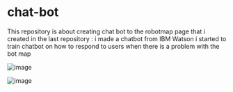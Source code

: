 # chat-bot
This repository is about creating chat bot to the robotmap page that i created in the last repository :
i made a chatbot from IBM Watson i started to train chatbot on how to respond to users when there is a problem with the bot map


![image](https://user-images.githubusercontent.com/85804755/125516126-d9e50bf2-383a-44da-8fdd-18255182cb3b.png)


![image](https://user-images.githubusercontent.com/85804755/125516159-806b974e-3647-4678-9de4-076d64914e51.png)
